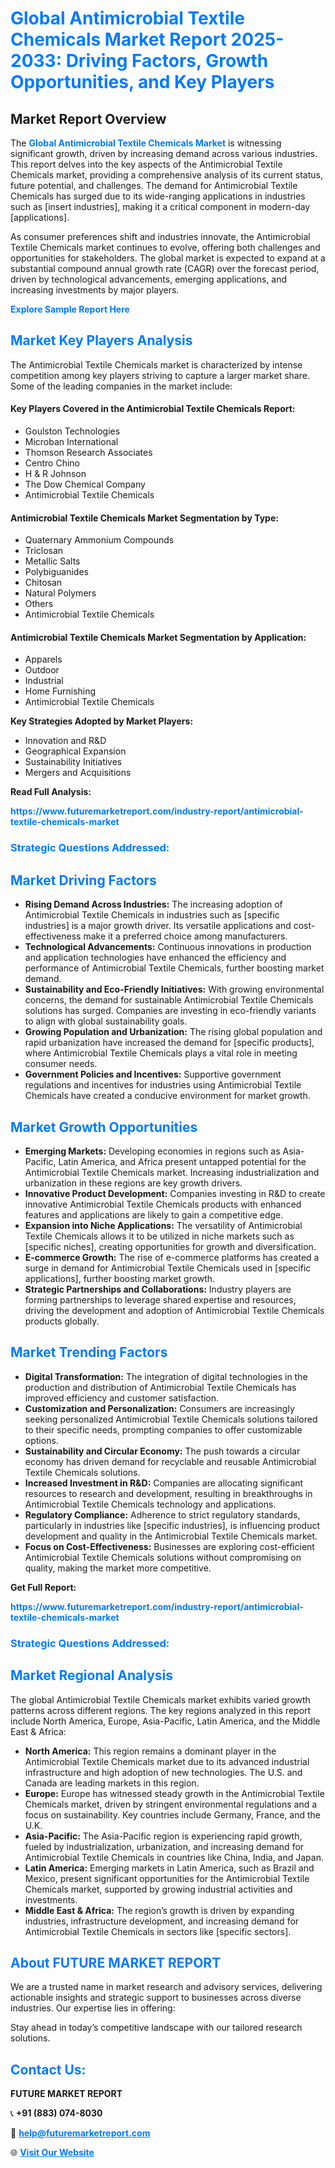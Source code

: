 <h1 style="color: #007BFF;">Global Antimicrobial Textile Chemicals Market Report 2025-2033: Driving Factors, Growth Opportunities, and Key Players</h1>

<section id="overview">
<h2>Market Report Overview</h2>
<p>The <a href="https://www.futuremarketreport.com/industry-report/antimicrobial-textile-chemicals-market" style="color: #007BFF; text-decoration: none;"><strong>Global Antimicrobial Textile Chemicals Market</strong></a> is witnessing significant growth, driven by increasing demand across various industries. This report delves into the key aspects of the Antimicrobial Textile Chemicals market, providing a comprehensive analysis of its current status, future potential, and challenges. The demand for Antimicrobial Textile Chemicals has surged due to its wide-ranging applications in industries such as [insert industries], making it a critical component in modern-day [applications].</p>
<p>As consumer preferences shift and industries innovate, the Antimicrobial Textile Chemicals market continues to evolve, offering both challenges and opportunities for stakeholders. The global market is expected to expand at a substantial compound annual growth rate (CAGR) over the forecast period, driven by technological advancements, emerging applications, and increasing investments by major players.</p>
</section>

<section id="overview">
<p><a href="https://www.futuremarketreport.com/request-sample/reportId=98426" style="color: #007BFF; text-decoration: none;"><strong>Explore Sample Report Here</strong></a></p>
</section>

<section id="key-players">
<h2 style="color: #007BFF;">Market Key Players Analysis</h2>
<p>The Antimicrobial Textile Chemicals market is characterized by intense competition among key players striving to capture a larger market share. Some of the leading companies in the market include:</p>
<h4>Key Players Covered in the Antimicrobial Textile Chemicals Report:</h4>
<ul><li>Goulston Technologies</li><li>Microban International</li><li>Thomson Research Associates</li><li>Centro Chino</li><li>H &amp; R Johnson</li><li>The Dow Chemical Company</li><li>Antimicrobial Textile Chemicals</li></ul>
<h4>Antimicrobial Textile Chemicals Market Segmentation by Type:</h4>
<ul><li>Quaternary Ammonium Compounds</li><li>Triclosan</li><li>Metallic Salts</li><li>Polybiguanides</li><li>Chitosan</li><li>Natural Polymers</li><li>Others</li><li>Antimicrobial Textile Chemicals</li></ul>

<h4>Antimicrobial Textile Chemicals Market Segmentation by Application:</h4>
<ul><li>Apparels</li><li>Outdoor</li><li>Industrial</li><li>Home Furnishing</li><li>Antimicrobial Textile Chemicals</li></ul>
<p><strong>Key Strategies Adopted by Market Players:</strong></p>
<ul>
<li>Innovation and R&D</li>
<li>Geographical Expansion</li>
<li>Sustainability Initiatives</li>
<li>Mergers and Acquisitions</li>
</ul>
</section>

<section>
<p><strong>Read Full Analysis: </strong></p><a href="https://www.futuremarketreport.com/industry-report/antimicrobial-textile-chemicals-market" style="color: #007BFF; text-decoration: none;"><strong>https://www.futuremarketreport.com/industry-report/antimicrobial-textile-chemicals-market</strong></a>
<h3 style="color: #007BFF;">Strategic Questions Addressed:</h3>
</section>

<section id="driving-factors">
<h2 style="color: #007BFF;">Market Driving Factors</h2>
<ul>
<li><strong>Rising Demand Across Industries:</strong> The increasing adoption of Antimicrobial Textile Chemicals in industries such as [specific industries] is a major growth driver. Its versatile applications and cost-effectiveness make it a preferred choice among manufacturers.</li>
<li><strong>Technological Advancements:</strong> Continuous innovations in production and application technologies have enhanced the efficiency and performance of Antimicrobial Textile Chemicals, further boosting market demand.</li>
<li><strong>Sustainability and Eco-Friendly Initiatives:</strong> With growing environmental concerns, the demand for sustainable Antimicrobial Textile Chemicals solutions has surged. Companies are investing in eco-friendly variants to align with global sustainability goals.</li>
<li><strong>Growing Population and Urbanization:</strong> The rising global population and rapid urbanization have increased the demand for [specific products], where Antimicrobial Textile Chemicals plays a vital role in meeting consumer needs.</li>
<li><strong>Government Policies and Incentives:</strong> Supportive government regulations and incentives for industries using Antimicrobial Textile Chemicals have created a conducive environment for market growth.</li>
</ul>
</section>

<section id="growth-opportunities">
<h2 style="color: #007BFF;">Market Growth Opportunities</h2>
<ul>
<li><strong>Emerging Markets:</strong> Developing economies in regions such as Asia-Pacific, Latin America, and Africa present untapped potential for the Antimicrobial Textile Chemicals market. Increasing industrialization and urbanization in these regions are key growth drivers.</li>
<li><strong>Innovative Product Development:</strong> Companies investing in R&D to create innovative Antimicrobial Textile Chemicals products with enhanced features and applications are likely to gain a competitive edge.</li>
<li><strong>Expansion into Niche Applications:</strong> The versatility of Antimicrobial Textile Chemicals allows it to be utilized in niche markets such as [specific niches], creating opportunities for growth and diversification.</li>
<li><strong>E-commerce Growth:</strong> The rise of e-commerce platforms has created a surge in demand for Antimicrobial Textile Chemicals used in [specific applications], further boosting market growth.</li>
<li><strong>Strategic Partnerships and Collaborations:</strong> Industry players are forming partnerships to leverage shared expertise and resources, driving the development and adoption of Antimicrobial Textile Chemicals products globally.</li>
</ul>
</section>

<section id="trending-factors">
<h2 style="color: #007BFF;">Market Trending Factors</h2>
<ul>
<li><strong>Digital Transformation:</strong> The integration of digital technologies in the production and distribution of Antimicrobial Textile Chemicals has improved efficiency and customer satisfaction.</li>
<li><strong>Customization and Personalization:</strong> Consumers are increasingly seeking personalized Antimicrobial Textile Chemicals solutions tailored to their specific needs, prompting companies to offer customizable options.</li>
<li><strong>Sustainability and Circular Economy:</strong> The push towards a circular economy has driven demand for recyclable and reusable Antimicrobial Textile Chemicals solutions.</li>
<li><strong>Increased Investment in R&D:</strong> Companies are allocating significant resources to research and development, resulting in breakthroughs in Antimicrobial Textile Chemicals technology and applications.</li>
<li><strong>Regulatory Compliance:</strong> Adherence to strict regulatory standards, particularly in industries like [specific industries], is influencing product development and quality in the Antimicrobial Textile Chemicals market.</li>
<li><strong>Focus on Cost-Effectiveness:</strong> Businesses are exploring cost-efficient Antimicrobial Textile Chemicals solutions without compromising on quality, making the market more competitive.</li>
</ul>
</section>

<section>
<p><strong>Get Full Report: </strong></p><a href="https://www.futuremarketreport.com/industry-report/antimicrobial-textile-chemicals-market" style="color: #007BFF; text-decoration: none;"><strong>https://www.futuremarketreport.com/industry-report/antimicrobial-textile-chemicals-market</strong></a>
<h3 style="color: #007BFF;">Strategic Questions Addressed:</h3>
</section>


<section id="regional-analysis">
<h2 style="color: #007BFF;">Market Regional Analysis</h2>
<p>The global Antimicrobial Textile Chemicals market exhibits varied growth patterns across different regions. The key regions analyzed in this report include North America, Europe, Asia-Pacific, Latin America, and the Middle East & Africa:</p>
<ul>
<li><strong>North America:</strong> This region remains a dominant player in the Antimicrobial Textile Chemicals market due to its advanced industrial infrastructure and high adoption of new technologies. The U.S. and Canada are leading markets in this region.</li>
<li><strong>Europe:</strong> Europe has witnessed steady growth in the Antimicrobial Textile Chemicals market, driven by stringent environmental regulations and a focus on sustainability. Key countries include Germany, France, and the U.K.</li>
<li><strong>Asia-Pacific:</strong> The Asia-Pacific region is experiencing rapid growth, fueled by industrialization, urbanization, and increasing demand for Antimicrobial Textile Chemicals in countries like China, India, and Japan.</li>
<li><strong>Latin America:</strong> Emerging markets in Latin America, such as Brazil and Mexico, present significant opportunities for the Antimicrobial Textile Chemicals market, supported by growing industrial activities and investments.</li>
<li><strong>Middle East & Africa:</strong> The region’s growth is driven by expanding industries, infrastructure development, and increasing demand for Antimicrobial Textile Chemicals in sectors like [specific sectors].</li>
</ul>
</section>

<footer>
<h2 style="color: #007BFF;">About FUTURE MARKET REPORT</h2>
<p>We are a trusted name in market research and advisory services, delivering actionable insights and strategic support to businesses across diverse industries. Our expertise lies in offering:</p>

<p>Stay ahead in today’s competitive landscape with our tailored research solutions.</p>

<h2 style="color: #007BFF;">Contact Us:</h2>
<p><strong>FUTURE MARKET REPORT</strong></p>
<p>📞 <strong>+91 (883) 074-8030</strong></p>
<p>📧 <strong><a href="mailto:help@futuremarketreport.com" style="color: #007BFF;">help@futuremarketreport.com</a></strong></p>
<p>🌐 <strong><a href="https://www.futuremarketreport.com/" style="color: #007BFF;">Visit Our Website</a></strong></p>
</footer>